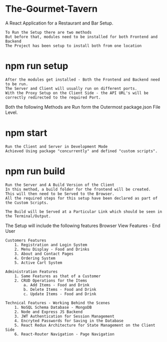 # The-Gourmet-Tavern

A React Application for a Restaurant and Bar Setup.
    
    To Run the Setup there are two methods
    But before that, modules need to be installed for both Frontend and Backend
    The Project has been setup to install both from one location

#   npm run setup

    After the modules get installed - Both the Frontend and Backend need to be run.
    The Server and Client will usually run on different ports. 
    With the Proxy Setup on the Client Side - the API URL's will be correctly redirected to the required Port.

Both the following Methods are Run form the Outermost package.json File Level.
    
#   npm start
    Run the Client and Server in Development Mode
    Achieved Using package "concurrently" and defined "custom scripts".
    
#   npm run build
    Run the Server and A Build Version of the Client
    In this method, a build folder for the frontend will be created.
    This will then need to be Served to the Browser. 
    All the required steps for this setup have been declared as part of the Custom Scripts.
    
    The Build will be Served at a Particular Link which should be seen in the Terminal/Output. 

The Setup will include the following features 
Browser View Features - End User

    Customers Features
        1. Registration and Login System
        2. Menu Display - Food and Drinks
        3. About and Contact Pages
        4. Ordering System
        5. Active Cart System

    Administration Features
        1. Same Features as that of a Customer 
        2. CRUD Operations for the Items
            a. Add Items - Food and Drink
            b. Delete Items - Food and Drink
            c. Update Items - Food and Drink

    Technical Features - Working Behind the Scenes
        1. NoSQL Schema Database - MongoDB
        2. Node and Express JS Backend
        3. JWT Authentication for Session Management
        4. Encryted Passwords for Saving in the Database
        5. React Redux Architecture for State Management on the Client Side
        6. React-Router Navigation - Page Navigation 
